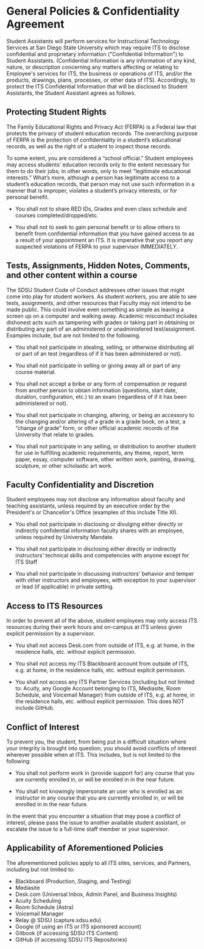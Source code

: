 # General Policies & Confidentiality Agreement

Student Assistants will perform services for Instructional Technology Services at San Diego State University which may require ITS to disclose confidential and proprietary information ("Confidential Information") to Student Assistants. (Confidential Information is any information of any kind, nature, or description concerning any matters affecting or relating to Employee's services for ITS, the business or operations of ITS, and/or the products, drawings, plans, processes, or other data of ITS). Accordingly, to protect the ITS Confidential Information that will be disclosed to Student Assistants, the Student Assistant agrees as follows.


## Protecting Student Rights
The Family Educational Rights and Privacy Act (FERPA) is a Federal law that protects the privacy of student education records. The overarching purpose of FERPA is the protection of confidentiality in a student’s educational records, as well as the right of a student to inspect those records.

To some extent, you are considered a “school official.” Student employees may access students’ education records only to the extent necessary for them to do their jobs; in other words, only to meet “legitimate educational interests.” What’s more, although a person has legitimate access to a student’s education records, that person may not use such information in a manner that is improper, violates a student’s privacy interests, or for personal benefit.

- You shall not to share RED IDs, Grades and even class schedule and courses completed/dropped/etc.

- You shall not to seek to gain personal benefit or to allow others to benefit from confidential information that you have gained access to as a result of your appointment an ITS. It is imperative that you report any suspected violations of FERPA to your supervisor IMMEDIATELY.


## Tests, Assignments, Hidden Notes, Comments, and other content within a course
The SDSU Student Code of Conduct addresses other issues that might come into play for student workers. As student workers, you are able to see tests, assignments, and other resources that Faculty may not intend to be made public. This could involve even something as simple as leaving a screen up on a computer and walking away.  Academic misconduct includes dishonest acts such as tampering with grades or taking part in obtaining or distributing any part of an administered or unadministered test/assignment.  Examples include, but are not limited to the following.

- You shall not participate in stealing, selling, or otherwise distributing all or part of an test (regardless of if it has been administered or not).

- You shall not participate in selling or giving away all or part of any course material.

- You shall not accept a bribe or any form of compensation or request from another person to obtain information (questions, start date, duration, configuration, etc.) to an exam (regardless of if it has been administered or not).

- You shall not participate in changing, altering, or being an accessory to the changing and/or altering of a grade in a grade book, on a test, a “change of grade” form, or other official academic records of the University that relate to grades.

- You shall not participate in any selling, or distribution to another student for use in fulfilling academic requirements, any theme, report, term paper, essay, computer software, other written work, painting, drawing, sculpture, or other scholastic art work.


## Faculty Confidentiality and Discretion
Student employees may not disclose any information about faculty and teaching assistants, unless required by an executive order by the President's or Chancellor's Office (examples of this include Title XI).

- You shall not participate in disclosing or divulging either directly or indirectly confidential information faculty shares with an employee, unless required by University Mandate.

- You shall not participate in disclosing either directly or indirectly instructors' technical skills and competencies with anyone except for ITS Staff

- You shall not participate in discussing instructors' behavior and temper with other instructors and employees, with exception to your supervisor or lead (if applicable) in private setting.


## Access to ITS Resources
In order to prevent all of the above, student employees may only access ITS resources during their work hours and on-campus at ITS unless given explicit permission by a supervisor.

- You shall not access Desk.com from outside of ITS, e.g. at home, in the residence halls, etc. without explicit permission.

- You shall not access my ITS Blackboard account from outside of ITS, e.g. at home, in the residence halls, etc. without explicit permission.

- You shall not access any ITS Partner Services (including but not limited to: Acuity, any Google Account belonging to ITS, Mediasite, Room Schedule, and Voicemail Manager) from outside of ITS, e.g. at home, in the residence halls, etc. without explicit permission. This does NOT include GitHub.


## Conflict of Interest
To prevent you, the student, from being put in a difficult situation where your integrity is brought into question, you should avoid conflicts of interest wherever possible when at ITS. This includes, but is not limited to the following:

- You shall not perform work in (provide support for) any course that you are currently enrolled in, or will be enrolled in in the near future.
 
- You shall not knowingly impersonate an user who is enrolled as an instructor in any course that you are currently enrolled in, or will be enrolled in in the near future.

In the event that you encounter a situation that may pose a conflict of interest, please pass the issue to another available student assistant, or escalate the issue to a full-time staff member or your supervisor.

## Applicability of Aforementioned Policies
The aforementioned policies apply to all ITS sites, services, and Partners, including but not limited to:
- Blackboard (Production, Staging, and Testing)
- Mediasite
- Desk.com (Universal Inbox, Admin Panel, and Business Insights)
- Acuity Scheduling
- Room Schedule (Astra)
- Voicemail Manager
- Relay @ SDSU (capture.sdsu.edu)
- Google (if using an ITS or ITS sponsored account)
- Gitbook (if accessing SDSU ITS Content)
- GitHub (if accessing SDSU ITS Repositories)